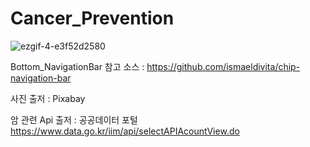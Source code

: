 # Cancer_Prevention

![ezgif-4-e3f52d2580](https://user-images.githubusercontent.com/87749498/188266247-a5685b2e-8feb-4fa6-959f-d360c9745eec.gif)



Bottom_NavigationBar 참고 소스 : https://github.com/ismaeldivita/chip-navigation-bar


사진 출저 : Pixabay 


암 관련 Api 출저 : 공공데이터 포털 https://www.data.go.kr/iim/api/selectAPIAcountView.do 

